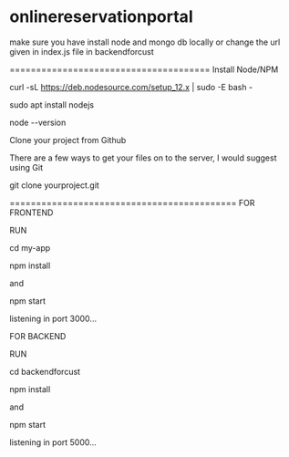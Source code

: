 


# onlinereservationportal
make sure you have install node and mongo db locally or change the url given in index.js file in backendforcust

======================================
Install Node/NPM

curl -sL https://deb.nodesource.com/setup_12.x | sudo -E bash -

sudo apt install nodejs

node --version

 Clone your project from Github

There are a few ways to get your files on to the server, I would suggest using Git

git clone yourproject.git

===========================================
FOR FRONTEND

RUN

cd my-app

npm install

and

npm start

listening in port 3000...


FOR BACKEND

RUN

cd backendforcust

npm install

and 

npm start

listening in port 5000...
